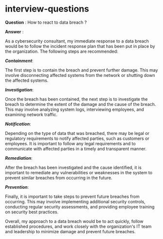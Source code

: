 # interview-questions

**Question** : How to react to data breach ?

**Answer** :

As a cybersecurity consultant, my immediate response to a data breach would be to follow the incident response plan that has been put in place by the organization. The following steps are recommended:

_**Containment**_:

The first step is to contain the breach and prevent further damage. This may involve disconnecting affected systems from the network or shutting down the affected systems.

_**Investigation**_:

Once the breach has been contained, the next step is to investigate the breach to determine the extent of the damage and the cause of the breach. This may involve analyzing system logs, interviewing employees, and examining network traffic.

_**Notification**_:

Depending on the type of data that was breached, there may be legal or regulatory requirements to notify affected parties, such as customers or employees. It is important to follow any legal requirements and to communicate with affected parties in a timely and transparent manner.

_**Remediation**_:

After the breach has been investigated and the cause identified, it is important to remediate any vulnerabilities or weaknesses in the system to prevent similar breaches from occurring in the future.

_**Prevention**_:

Finally, it is important to take steps to prevent future breaches from occurring. This may involve implementing additional security controls, conducting regular security assessments, and providing employee training on security best practices.

Overall, my approach to a data breach would be to act quickly, follow established procedures, and work closely with the organization's IT team and leadership to minimize damage and prevent future breaches.

